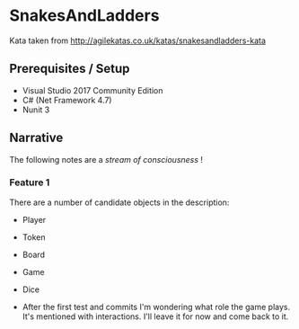 # SnakesAndLadders

Kata taken from http://agilekatas.co.uk/katas/snakesandladders-kata

## Prerequisites / Setup

* Visual Studio 2017 Community Edition
* C# (Net Framework 4.7)
* Nunit 3

## Narrative
The following notes are a _stream of consciousness_ !

### Feature 1

There are a number of candidate objects in the description:
* Player
* Token
* Board
* Game
* Dice

* After the first test and commits I'm wondering what role the game plays. It's mentioned with interactions. I'll leave it for now and come back to it. 
